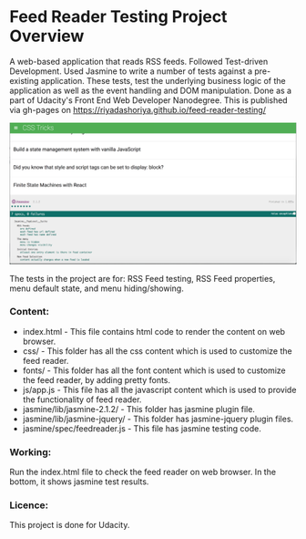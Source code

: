 # Feed Reader Testing Project Overview
A web-based application that reads RSS feeds. Followed Test-driven Development. Used Jasmine to write a number of tests against a pre-existing application. These tests, test the underlying business logic of the application as well as the event handling and DOM manipulation. Done as a part of Udacity's Front End Web Developer Nanodegree. This is published via gh-pages on https://riyadashoriya.github.io/feed-reader-testing/


![alt text](https://github.com/riyadashoriya/feed-reader-testing/blob/master/FeedReaderTesting.png "Game Preview")


The tests in the project are for: RSS Feed testing, RSS Feed properties, menu default state, and menu hiding/showing.


### Content:
* index.html - This file contains html code to render the content on web browser.
* css/ - This folder has all the css content which is used to customize the feed reader.
* fonts/ - This folder has all the font content which is used to customize the feed reader, by adding pretty fonts.
* js/app.js - This file has all the javascript content which is used to provide the functionality of feed reader.
* jasmine/lib/jasmine-2.1.2/ - This folder has jasmine plugin file.
* jasmine/lib/jasmine-jquery/ - This folder has jasmine-jquery plugin files.
* jasmine/spec/feedreader.js - This file has jasmine testing code.


### Working:
Run the index.html file to check the feed reader on web browser. In the bottom, it shows jasmine test results.


### Licence:
This project is done for Udacity.
